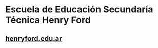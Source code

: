 # Escuela de Educación Secundaría Técnica Henry Ford

## [henryford.edu.ar](https://www.henryford.edu.ar/)

